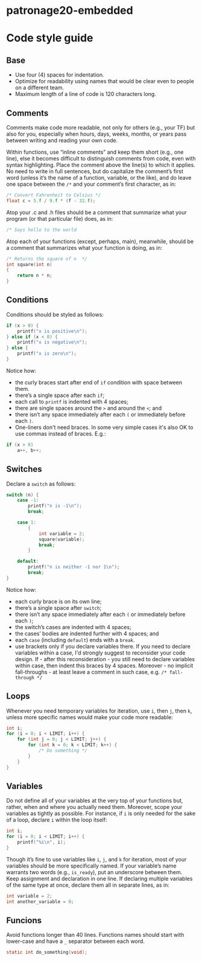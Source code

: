# patronage20-embedded



Code style guide
======
## Base
* Use four (4) spaces for indentation.
* Optimize for readability using names that would be clear even to people on a different team.
* Maximum length of a line of code is 120 characters long.

## Comments
Comments make code more readable, not only for others (e.g., your TF) but also for you, especially when hours, days, weeks, months, or years pass between writing and reading your own code. 

Within functions, use “inline comments” and keep them short (e.g., one line), else it becomes difficult to distinguish comments from code, even with syntax highlighting. Place the comment above the line(s) to which it applies. No need to write in full sentences, but do capitalize the comment’s first word (unless it’s the name of a function, variable, or the like), and do leave one space between the `/*` and your comment’s first character, as in:
```c
/* Convert Fahrenheit to Celsius */
float c = 5.f / 9.f * (f - 32.f);
```
Atop your .c and .h files should be a comment that summarize what your program (or that particular file) does, as in:
```c
/* Says hello to the world
```
Atop each of your functions (except, perhaps, main), meanwhile, should be a comment that summarizes what your function is doing, as in:
```c
/* Returns the square of n  */
int square(int n)
{
    return n * n;
}
```
## Conditions
Conditions should be styled as follows:
```c
if (x > 0) {
    printf("x is positive\n");
} else if (x < 0) {
    printf("x is negative\n");
} else {
    printf("x is zero\n");
}
```
Notice how:
* the curly braces start after end of `if` condition with space between them.
* there’s a single space after each `if`;
* each call to `printf` is indented with 4 spaces;
* there are single spaces around the `>` and around the `<`; and
* there isn’t any space immediately after each `(` or immediately before each `)`.
* One-liners don't need braces. In some very simple cases it's also OK to use commas instead of braces. E.g.:
```C
if (x > 0)
    a++, b++;
```

## Switches
Declare a `switch` as follows:
```c
switch (n) {
    case -1:
        printf("n is -1\n");
        break;

    case 1: 
        {
            int variable = 2;
            square(variable);
            break;
        }

    default:
        printf("n is neither -1 nor 1\n");
        break;
}
```
Notice how:
* each curly brace is on its own line;
* there’s a single space after `switch`;
* there isn’t any space immediately after each `(` or immediately before each `)`;
* the switch’s cases are indented with 4 spaces;
* the cases’ bodies are indented further with 4 spaces; and
* each `case` (including `default`) ends with a `break`.
* use brackets only if you declare variables there. If you need to declare variables within a case, I'd strongly suggest to reconsider your code design. If - after this reconsideration - you still need to declare variables within case, then indent this braces by 4 spaces. Moreover - no implicit fall-throughs - at least leave a comment in such case, e.g. `/* fall-through */`

## Loops
Whenever you need temporary variables for iteration, use `i`, then `j`, then `k`, unless more specific names would make your code more readable:

```c
int i;
for (i = 0; i < LIMIT; i++) {
    for (int j = 0; j < LIMIT; j++) {
        for (int k = 0; k < LIMIT; k++) {
            /* Do something */
        }
    }
}
```

## Variables
Do not define all of your variables at the very top of your functions but, rather, when and where you actually need them.
Moreover, scope your variables as tightly as possible. For instance, if `i` is only needed for the sake of a loop, declare `i` within the loop itself:
```c
int i;
for (i = 0; i < LIMIT; i++) {
    printf("%i\n", i);
}
```
Though it’s fine to use variables like `i`, `j`, and `k` for iteration, most of your variables should be more specifically named. If your variable’s name warrants two words (e.g., `is_ready`), put an underscore between them.
Keep assignment and declaration in one line.
If declaring multiple variables of the same type at once, declare them all in separate lines, as in:
```c
int variable = 2;
int another_variable = 0;
```

## Funcions
Avoid functions longer than 40 lines.
Functions names should start with lower-case and have a `_` separator between each word.
```c
static int do_something(void);
```
